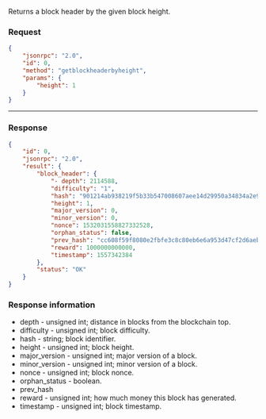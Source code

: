 Returns a block header by the given block height.

### Request

```json
{
	"jsonrpc": "2.0",
	"id": 0,
	"method": "getblockheaderbyheight",
	"params": {
		"height": 1
	}
}
```

---

### Response

```json
{
	"id": 0,
	"jsonrpc": "2.0",
	"result": {
		"block_header": {
			"- depth": 2114588,
			"difficulty": "1",
			"hash": "901214ab938219f5b33b547008607aee14d29950a34834a2e9973b96269bd0b0",
			"height": 1,
			"major_version": 0,
			"minor_version": 0,
			"nonce": 1532031558827332528,
			"orphan_status": false,
			"prev_hash": "cc608f59f8080e2fbfe3c8c80eb6e6a953d47cf2d6aebd345bada3a1cab99852",
			"reward": 1000000000000,
			"timestamp": 1557342384
		},
		"status": "OK"
	}
}
```

### Response information

- depth - unsigned int; distance in blocks from the blockchain top.
- difficulty - unsigned int; block difficulty.
- hash - string; block identifier.
- height - unsigned int; block height.
- major_version - unsigned int; major version of a block.
- minor_version - unsigned int; minor version of a block.
- nonce - unsigned int; block nonce.
- orphan_status - boolean.
- prev_hash
- reward - unsigned int; how much money this block has generated.
- timestamp - unsigned int; block timestamp.
